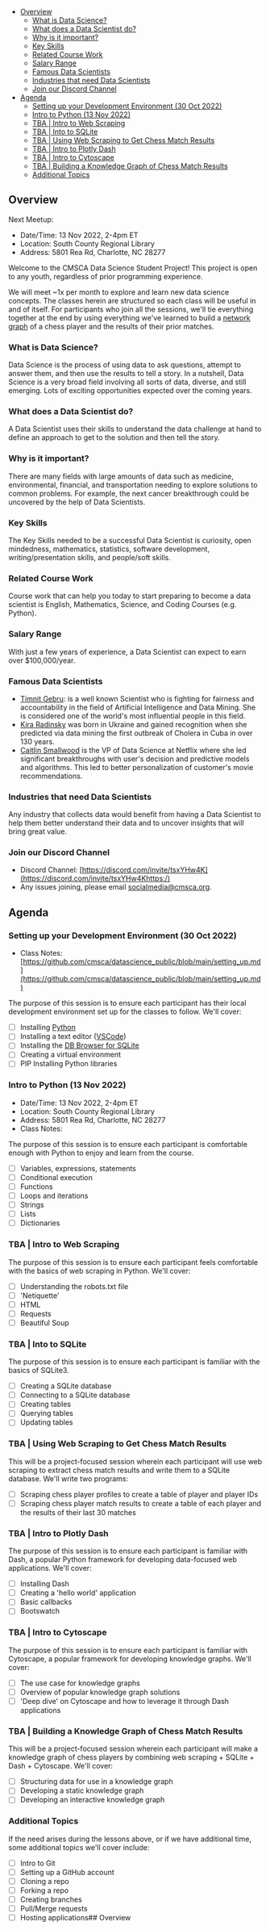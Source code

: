 - [Overview](#overview)
  - [What is Data Science?](#what-is-data-science)
  - [What does a Data Scientist do?](#what-does-a-data-scientist-do)
  - [Why is it important?](#why-is-it-important)
  - [Key Skills](#key-skills)
  - [Related Course Work](#related-course-work)
  - [Salary Range](#salary-range)
  - [Famous Data Scientists](#famous-data-scientists)
  - [Industries that need Data Scientists](#industries-that-need-data-scientists)
  - [Join our Discord Channel](#join-our-discord-channel)
- [Agenda](#agenda)
  - [Setting up your Development Environment (30 Oct 2022)](#setting-up-your-development-environment-30-oct-2022)
  - [Intro to Python (13 Nov 2022)](#intro-to-python-13-nov-2022)
  - [TBA | Intro to Web Scraping](#tba--intro-to-web-scraping)
  - [TBA | Into to SQLite](#tba--into-to-sqlite)
  - [TBA | Using Web Scraping to Get Chess Match Results](#tba--using-web-scraping-to-get-chess-match-results)
  - [TBA | Intro to Plotly Dash](#tba--intro-to-plotly-dash)
  - [TBA | Intro to Cytoscape](#tba--intro-to-cytoscape)
  - [TBA | Building a Knowledge Graph of Chess Match Results](#tba--building-a-knowledge-graph-of-chess-match-results)
  - [Additional Topics](#additional-topics)

## Overview

Next Meetup:
* Date/Time: 13 Nov 2022, 2-4pm ET
* Location: South County Regional Library
* Address: 5801 Rea Rd, Charlotte, NC 28277

Welcome to the CMSCA Data Science Student Project! This project is open to any youth, regardless of prior programming experience.

We will meet ~1x per month to explore and learn new data science concepts. The classes herein are structured so each class will be useful in and of itself. For participants who join all the sessions, we'll tie everything together at the end by using everything we've learned to build a [network graph](https://vizartpandey.com/how-to-plot-a-network-graph-with-tableau/) of a chess player and the results of their prior matches.

### What is Data Science?

Data Science is the process of using data to ask questions, attempt to answer them, and then use the results to tell a story.  In a nutshell, Data Science is a very broad field involving all sorts of data, diverse, and still emerging.  Lots of exciting opportunities expected over the coming years.

### What does a Data Scientist do?

A Data Scientist uses their skills to understand the data challenge at hand to define an approach to get to the solution and then tell the story.

### Why is it important?

There are many fields with large amounts of data such as medicine, environmental, financial, and transportation needing to explore solutions to common problems.  For example, the next cancer breakthrough could be uncovered by the help of Data Scientists.

### Key Skills

The Key Skills needed to be a successful Data Scientist is curiosity, open mindedness, mathematics, statistics, software development, writing/presentation skills, and people/soft skills.

### Related Course Work

Course work that can help you today to start preparing to become a data scientist is English, Mathematics, Science, and Coding Courses (e.g. Python).

### Salary Range

With just a few years of experience, a Data Scientist can expect to earn over $100,000/year.

### Famous Data Scientists

* [Timnit Gebru](https://en.wikipedia.org/wiki/Timnit_Gebruhttps:/): is a well known Scientist who is fighting for fairness and accountability in the field of Artificial Intelligence and Data Mining.  She is considered one of the world's most influential people in this field.
* [Kira Radinsky](https://en.wikipedia.org/wiki/Kira_Radinsky) was born in Ukraine and gained recognition when she predicted via data mining the first outbreak of Cholera in Cuba in over 130 years.
* [Caitlin Smallwood](https://www.linkedin.com/in/caitlinsmallwood) is the VP of Data Science at Netflix where she led significant breakthroughs with user's decision and predictive models and algorithms.  This led to better personalization of customer's movie recommendations.

### Industries that need Data Scientists

Any industry that collects data would benefit from having a Data Scientist to help them better understand their data and to uncover insights that will bring great value.

### Join our Discord Channel

* Discord Channel: [https://discord.com/invite/tsxYHw4K](https://discord.com/invite/tsxYHw4Khttps:/)
* Any issues joining, please email [socialmedia@cmsca.org](mailto:socialmedia@cmsca.org).

## Agenda

### Setting up your Development Environment (30 Oct 2022)

* Class Notes: [https://github.com/cmsca/datascience_public/blob/main/setting_up.md](https://github.com/cmsca/datascience_public/blob/main/setting_up.md)

The purpose of this session is to ensure each participant has their local development environment set up for the classes to follow. We'll cover:

- [ ] Installing [Python](https://www.python.org/)
- [ ] Installing a text editor ([VSCode](https://code.visualstudio.com/download))
- [ ] Installing the [DB Browser for SQLite](https://sqlitebrowser.org/)
- [ ] Creating a virtual environment
- [ ] PIP Installing Python libraries

### Intro to Python (13 Nov 2022)

* Date/Time: 13 Nov 2022, 2-4pm ET
* Location: South County Regional Library
* Address: 5801 Rea Rd, Charlotte, NC 28277
* Class Notes:

The purpose of this session is to ensure each participant is comfortable enough with Python to enjoy and learn from the course.

- [ ] Variables, expressions, statements
- [ ] Conditional execution
- [ ] Functions
- [ ] Loops and iterations
- [ ] Strings
- [ ] Lists
- [ ] Dictionaries

### TBA | Intro to Web Scraping

The purpose of this session is to ensure each participant feels comfortable with the basics of web scraping in Python. We'll cover:

- [ ] Understanding the robots.txt file
- [ ] 'Netiquette'
- [ ] HTML
- [ ] Requests
- [ ] Beautiful Soup

### TBA | Into to SQLite

The purpose of this session is to ensure each participant is familiar with the basics of SQLite3.

- [ ] Creating a SQLite database
- [ ] Connecting to a SQLite database
- [ ] Creating tables
- [ ] Querying tables
- [ ] Updating tables

### TBA | Using Web Scraping to Get Chess Match Results

This will be a project-focused session wherein each participant will use web scraping to extract chess match results and write them to a SQLite database. We'll write two programs:

- [ ] Scraping chess player profiles to create a table of player and player IDs
- [ ] Scraping chess player match results to create a table of each player and the results of their last 30 matches

### TBA | Intro to Plotly Dash

The purpose of this session is to ensure each participant is familiar with Dash, a popular Python framework for developing data-focused web applications. We'll cover:

- [ ] Installing Dash
- [ ] Creating a 'hello world' application
- [ ] Basic callbacks
- [ ] Bootswatch

### TBA | Intro to Cytoscape

The purpose of this session is to ensure each participant is familiar with Cytoscape, a popular framework for developing knowledge graphs. We'll cover:

- [ ] The use case for knowledge graphs
- [ ] Overview of popular knowledge graph solutions
- [ ] 'Deep dive' on Cytoscape and how to leverage it through Dash applications

### TBA | Building a Knowledge Graph of Chess Match Results

This will be a project-focused session wherein each participant will make a knowledge graph of chess players by combining web scraping + SQLite + Dash + Cytoscape. We'll cover:

- [ ] Structuring data for use in a knowledge graph
- [ ] Developing a static knowledge graph
- [ ] Developing an interactive knowledge graph

### Additional Topics

If the need arises during the lessons above, or if we have additional time, some additional topics we'll cover include:

- [ ] Intro to Git
- [ ] Setting up a GitHub account
- [ ] Cloning a repo
- [ ] Forking a repo
- [ ] Creating branches
- [ ] Pull/Merge requests
- [ ] Hosting applications## Overview
